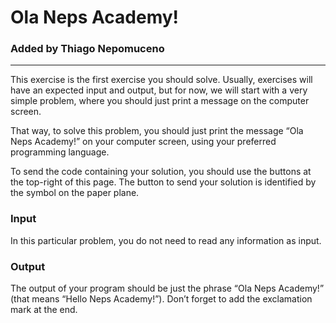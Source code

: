# Ola Neps Academy!

### Added by Thiago Nepomuceno
---
This exercise is the first exercise you should solve. Usually, exercises will have an expected input and output, but for now, we will start with a very simple problem, where you should just print a message on the computer screen.

That way, to solve this problem, you should just print the message “Ola Neps Academy!” on your computer screen, using your preferred programming language.

To send the code containing your solution, you should use the buttons at the top-right of this page. The button to send your solution is identified by the symbol on the paper plane.

### Input
In this particular problem, you do not need to read any information as input.

### Output
The output of your program should be just the phrase “Ola Neps Academy!” (that means “Hello Neps Academy!”). Don’t forget to add the exclamation mark at the end.


